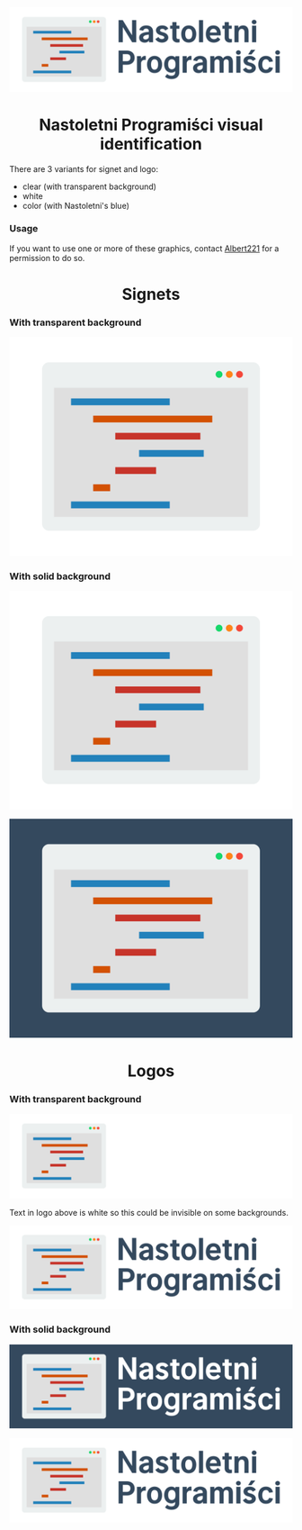 ![](logos/logo_blue.svg)

<h1 align="center">Nastoletni Programiści visual identification</h1>

There are 3 variants for signet and logo:

- clear (with transparent background)
- white
- color (with Nastoletni's blue)

### Usage

If you want to use one or more of these graphics, contact [Albert221](mailto:albert@wolszon.me) for a permission to do so.

<h1 align="center">Signets</h1>

### With transparent background

![](signets/signet.svg)

### With solid background

![](signets/signet_white.svg)

![](signets/signet_blue.svg)

<h1 align="center">Logos</h1>

### With transparent background

![](logos/logo.svg)

Text in logo above is white so this could be invisible on some backgrounds.

![](logos/logo_blue.svg)

### With solid background

![](logos/logo_bg_blue.svg)

![](logos/logo_bg_white.svg)